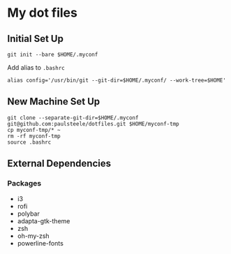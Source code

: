 # My dot files

## Initial Set Up
```
git init --bare $HOME/.myconf
```
Add alias to `.bashrc`
```
alias config='/usr/bin/git --git-dir=$HOME/.myconf/ --work-tree=$HOME'
```

## New Machine Set Up
```
git clone --separate-git-dir=$HOME/.myconf git@github.com:paulsteele/dotfiles.git $HOME/myconf-tmp
cp myconf-tmp/* ~
rm -rf myconf-tmp
source .bashrc
```

## External Dependencies

### Packages
* i3
* rofi
* polybar
* adapta-gtk-theme
* zsh
* oh-my-zsh
* powerline-fonts
